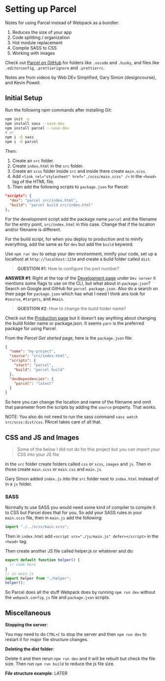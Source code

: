 # Setting up Parcel

Notes for using Parcel instead of Webpack as a bundler:

1. Reduces the size of your app
1. Code splitting / organization
1. Hot module replacement
1. Complie SASS to CSS
1. Working with images

Check out [Parcel on GitHub](https://github.com/parcel-bundler/parcel) for folders like `.vscode` and `.husky`, and files like `.editorconfig`, `.prettierignore` and `.prettierrc`.

Notes are from videos by Web DEv Simplified, Gary Simon (designcourse), and Kevin Powell.

## Initial Setup

Run the following npm commands after installing Git:

```bash
npm init -y
npm install sass --save-dev
npm install parcel --save-dev
# or
npm i -D sass
npm i -D parcel
```

Then:

1. Create an `src` folder.
1. Create `index.html` in the `src` folder.
1. Create an `scss` folder inside `src` and inside there create `main.scss`.
1. Add `<link rel="stylesheet" href="./scss/main.scss" />` in the `<head>` tag of the HTML file.
1. Then add the following scripts to `package.json` for Parcel:

```json
"scripts": {
  "dev": "parcel src/index.html",
  "build": "parcel build src/index.html"
},
```

For the development script add the package name `parcel` and the filename for the entry point, `src/index.html` in this case. Change that if the location and/or filename is different.

For the build script, for when you deploy to production and to minify everything, add the same as for `dev` but add the `build` keyword.

Use `npm run dev` to setup your dev environment, minify your code, set up a localhost at `http://localhost:1234` and create a build folder called `dist`.

> **QUESTION #1**: How to configure the port number?

**ANSWER #1**: Right at the top of the [Development page](https://parceljs.org/features/development/) under `Dev server` it mentions some flags to use on the CLI, but what about in `package.json`? Search on Google and GitHub for `parcel package.json`. Also do a search on their page for `package.json` which has what I need I think ans look for `#source`, `#targets`, and `#main`.

> **QUESTION #2**: How to change the build folder name?

Check out the [Production page](https://parceljs.org/features/production/) but it doesn't say anything about changing the build folder name or package.json. It seems `yarn` is the preferred package for using Parcel.

From the _Parcel Get started_ page, here is the `package.json` file:

```json
{
  "name": "my-project",
  "source": "src/index.html",
  "scripts": {
    "start": "parcel",
    "build": "parcel build"
  },
  "devDependencies": {
    "parcel": "latest"
  }
}
```

So here you can change the location and name of the filename and omit that parameter from the scripts by adding the `source` property. That works.

NOTE: You also do not need to run the sass command `sass watch src/scss:dist/css`. PArcel takes care of all that.

## CSS and JS and Images

> Some of the below I did not do for this project but you can import your CSS into your JS file.

In the `src` folder create folders called `css` or `scss`, `images` and `js`. Then in those create `main.scss` or `main.css` and `main.js`.

Gary Simon added `index.js` into the `src` folder next to `index.html` instead of in a `js` folder.

### SASS

Normally to use SASS you would need some kind of compiler to compile it to CSS but Parcel does that for you. So add your SASS rules in your `main.scss` file, then in `main.js` add the following:

```js
import "./../scss/main.scss";
```

Then in `index.html` add `<script src="./js/main.js" defer></script>` in the `<head>` tag.

Then create another JS file called helper.js or whatever and do:

```js
export default function helper() {
  // code here
}
// in main.js
import helper from "./helper";
helper();
```

So Parcel does all the stuff Webpack does by running `npm run dev` without the `webpack.config.js` file and `package.json` scripts.

## Miscellaneous

**Stopping the server**:

You may need to do `CTRL+C` to stop the server and then `npm run dev` to restart it for major file structure changes.

**Deleting the dist folder**:

Delete it and then rerun `npm run dev` and it will be rebuilt but check the file size. Then run `npm run build` to reduce the js file size.

**File structure example**: LATER
